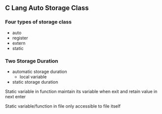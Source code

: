 ## C Lang Auto Storage Class

### Four types of storage class

* auto
* register
* extern
* static

### Two Storage Duration

* automatic storage duration
  * local variable
* static storage duration

Static variable in function maintain its variable when exit and retain value in next enter

Static variable/function in file only accessible to file itself

